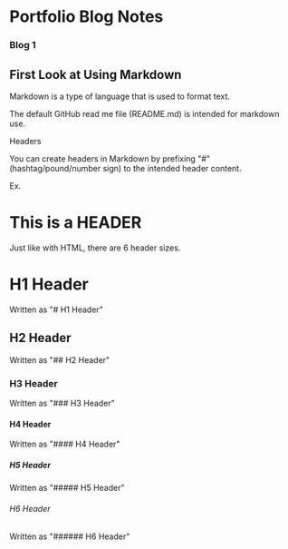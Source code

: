 # Portfolio Blog Notes

### Blog 1
## First Look at Using Markdown

Markdown is a type of language that is used to format text.

The default GitHub read me file (README.md) is intended for markdown use.



Headers

You can create headers in Markdown by prefixing "#" (hashtag/pound/number sign) to the intended header content.

Ex.
# This is a HEADER

Just like with HTML, there are 6 header sizes.

# H1 Header
Written as "# H1 Header"
## H2 Header
Written as "## H2 Header"
### H3 Header
Written as "### H3 Header"
#### H4 Header
Written as "#### H4 Header"
##### H5 Header
Written as "##### H5 Header"
###### H6 Header
Written as "###### H6 Header"